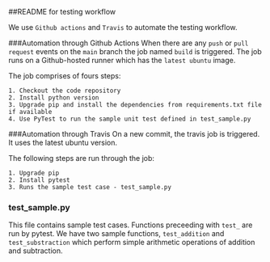 ##README for testing workflow

We use `Github actions` and `Travis` to automate the testing workflow. 

###Automation through Github Actions
When there are any `push` or `pull request` events on the `main` branch the job named `build` is triggered. The job runs on a Github-hosted runner which has the `latest ubuntu` image.

The job comprises of fours steps:

```
1. Checkout the code repository
2. Install python version
3. Upgrade pip and install the dependencies from requirements.txt file if available
4. Use PyTest to run the sample unit test defined in test_sample.py
```

###Automation through Travis
On a new commit, the travis job is triggered.
It uses the latest ubuntu version.

The following steps are run through the job:
```
1. Upgrade pip
2. Install pytest
3. Runs the sample test case - test_sample.py
```

### test_sample.py

This file contains sample test cases. 
Functions preceeding with `test_` are run by pytest.
We have two sample functions, `test_addition` and `test_substraction` which perform simple arithmetic operations of addition and subtraction.




